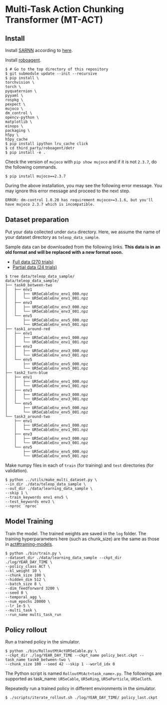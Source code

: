 # Multi-Task Action Chunking Transformer (MT-ACT)

## Install

Install [SARNN](../sarnn) according to [here](../sarnn/README.md).

Install [roboagent](https://github.com/robopen/roboagent.git).
``` console
$ # Go to the top directory of this repository
$ git submodule update --init --recursive
$ pip install \
torchvision \
torch \
pyquaternion \
pyyaml \
rospkg \
pexpect \
mujoco \
dm_control \
opencv-python \
matplotlib \
einops \
packaging \
h5py \
h5py_cache
$ pip install ipython lru_cache click
$ cd third_party/roboagent/detr
$ pip install -e .
```

Check the version of `mujoco` with `pip show mujoco` and if it is not `2.3.7`, do the following commands.
```console
$ pip install mujoco==2.3.7
```
During the above installation, you may see the following error message. You may ignore this error message and proceed to the next step.
```console
ERROR: dm-control 1.0.20 has requirement mujoco>=3.1.6, but you'll have mujoco 2.3.7 which is incompatible.
```

## Dataset preparation

Put your data collected under `data` directory. Here, we assume the name of your dataset directory as `teleop_data_sample`.

Sample data can be downloaded from the following links.
**This data is in an old format and will be replaced with a new format soon.**
- [Full data (270 trials)](https://aist.box.com/s/9qtkspyyzcxqvrssvumahfgvi31h5cet)
- [Partial data (24 trials)](https://aist.box.com/s/ks8l2ajmxhj48abxdvg4lowtp9134by5)

```console
$ tree data/teleop_data_sample/
data/teleop_data_sample/
├── task0_between-two
│   ├── env1
│   │   ├── UR5eCableEnv_env1_000.npz
│   │   └── UR5eCableEnv_env1_001.npz
│   ├── env3
│   │   ├── UR5eCableEnv_env3_000.npz
│   │   └── UR5eCableEnv_env3_001.npz
│   └── env5
│       ├── UR5eCableEnv_env5_000.npz
│       └── UR5eCableEnv_env5_001.npz
├── task1_around-red
│   ├── env1
│   │   ├── UR5eCableEnv_env1_000.npz
│   │   └── UR5eCableEnv_env1_001.npz
│   ├── env3
│   │   ├── UR5eCableEnv_env3_000.npz
│   │   └── UR5eCableEnv_env3_001.npz
│   └── env5
│       ├── UR5eCableEnv_env5_000.npz
│       └── UR5eCableEnv_env5_001.npz
├── task2_turn-blue
│   ├── env1
│   │   ├── UR5eCableEnv_env1_000.npz
│   │   └── UR5eCableEnv_env1_001.npz
│   ├── env3
│   │   ├── UR5eCableEnv_env3_000.npz
│   │   └── UR5eCableEnv_env3_001.npz
│   └── env5
│       ├── UR5eCableEnv_env5_000.npz
│       └── UR5eCableEnv_env5_001.npz
└── task3_around-two
    ├── env1
    │   ├── UR5eCableEnv_env1_000.npz
    │   └── UR5eCableEnv_env1_001.npz
    ├── env3
    │   ├── UR5eCableEnv_env3_000.npz
    │   └── UR5eCableEnv_env3_001.npz
    └── env5
        ├── UR5eCableEnv_env5_000.npz
        └── UR5eCableEnv_env5_001.npz
```

Make numpy files in each of `train` (for training) and `test` directories (for validation).

```console
$ python ../utils/make_multi_dataset.py \
--in_dir ./data/teleop_data_sample \
--out_dir ./data/learning_data_sample \
--skip 1 \
--train_keywords env1 env5 \
--test_keywords env3 \
--nproc `nproc`
```

## Model Training

Train the model. The trained weights are saved in the `log` folder.
The training hyperparameters here (such as chunk_size) are the same as those in [act#training-models](https://github.com/isri-aist/MultimodalRobotModel/tree/master/multimodal_robot_model/act#model-training).

```console
$ python ./bin/train.py \
--dataset_dir ./data/learning_data_sample --ckpt_dir ./log/YEAR_DAY_TIME \
--policy_class ACT \
--kl_weight 10 \
--chunk_size 100 \
--hidden_dim 512 \
--batch_size 8 \
--dim_feedforward 3200 \
--seed 0 \
--temporal_agg \
--num_epochs 20000 \
--lr 1e-5 \
--multi_task \
--run_name multi_task_run
```

## Policy rollout
Run a trained policy in the simulator.

```console
$ python ./bin/RolloutMtActUR5eCable.py \
--ckpt_dir ./log/YEAR_DAY_TIME --ckpt_name policy_best.ckpt --task_name task0_between-two \
--chunk_size 100 --seed 42 --skip 1 --world_idx 0
```
The Python script is named `RolloutMtAct<task_name>.py`. The followings are supported as task_name: `UR5eCable`, `UR5eRing`, `UR5eParticle`, `UR5eCloth`.

Repeatedly run a trained policy in different environments in the simulator.

```console
$ ./scripts/iterate_rollout.sh ./log/YEAR_DAY_TIME/ policy_last.ckpt
```
